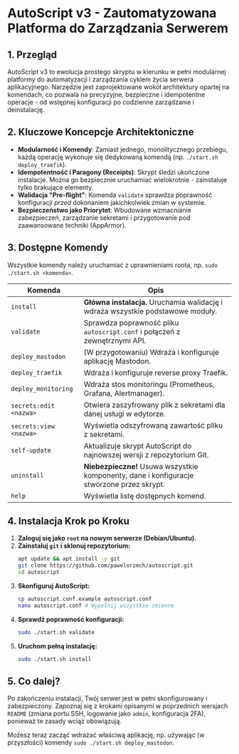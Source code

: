 # AutoScript v3 - Zautomatyzowana Platforma do Zarządzania Serwerem

## 1. Przegląd

AutoScript v3 to ewolucja prostego skryptu w kierunku w pełni modularnej platformy do automatyzacji i zarządzania cyklem życia serwera aplikacyjnego. Narzędzie jest zaprojektowane wokół architektury opartej na komendach, co pozwala na precyzyjne, bezpieczne i idempotentne operacje - od wstępnej konfiguracji po codzienne zarządzanie i deinstalację.

## 2. Kluczowe Koncepcje Architektoniczne

- **Modularność i Komendy**: Zamiast jednego, monolitycznego przebiegu, każdą operację wykonuje się dedykowaną komendą (np. `./start.sh deploy_traefik`).
- **Idempotentność i Paragony (Receipts)**: Skrypt śledzi ukończone instalacje. Można go bezpiecznie uruchamiać wielokrotnie - zainstaluje tylko brakujące elementy.
- **Walidacja "Pre-flight"**: Komenda `validate` sprawdza poprawność konfiguracji *przed* dokonaniem jakichkolwiek zmian w systemie.
- **Bezpieczeństwo jako Priorytet**: Wbudowane wzmacnianie zabezpieczeń, zarządzanie sekretami i przygotowanie pod zaawansowane techniki (AppArmor).

## 3. Dostępne Komendy

Wszystkie komendy należy uruchamiać z uprawnieniami roota, np. `sudo ./start.sh <komenda>`.

| Komenda                 | Opis                                                                                   |
| ----------------------- | -------------------------------------------------------------------------------------- |
| `install`               | **Główna instalacja.** Uruchamia walidację i wdraża wszystkie podstawowe moduły.         |
| `validate`              | Sprawdza poprawność pliku `autoscript.conf` i połączeń z zewnętrznymi API.             |
| `deploy_mastodon`       | (W przygotowaniu) Wdraża i konfiguruje aplikację Mastodon.                               |
| `deploy_traefik`        | Wdraża i konfiguruje reverse proxy Traefik.                                            |
| `deploy_monitoring`     | Wdraża stos monitoringu (Prometheus, Grafana, Alertmanager).                           |
| `secrets:edit <nazwa>`  | Otwiera zaszyfrowany plik z sekretami dla danej usługi w edytorze.                      |
| `secrets:view <nazwa>`  | Wyświetla odszyfrowaną zawartość pliku z sekretami.                                     |
| `self-update`           | Aktualizuje skrypt AutoScript do najnowszej wersji z repozytorium Git.                   |
| `uninstall`             | **Niebezpieczne!** Usuwa wszystkie komponenty, dane i konfiguracje stworzone przez skrypt. |
| `help`                  | Wyświetla listę dostępnych komend.                                                     |

## 4. Instalacja Krok po Kroku

1.  **Zaloguj się jako `root` na nowym serwerze (Debian/Ubuntu).**
2.  **Zainstaluj `git` i sklonuj repozytorium:**
    ```bash
    apt update && apt install -y git
    git clone https://github.com/pawelorzech/autoscript.git
    cd autoscript
    ```
3.  **Skonfiguruj AutoScript:**
    ```bash
    cp autoscript.conf.example autoscript.conf
    nano autoscript.conf # Wypełnij wszystkie zmienne
    ```
4.  **Sprawdź poprawność konfiguracji:**
    ```bash
    sudo ./start.sh validate
    ```
5.  **Uruchom pełną instalację:**
    ```bash
    sudo ./start.sh install
    ```

## 5. Co dalej?

Po zakończeniu instalacji, Twój serwer jest w pełni skonfigurowany i zabezpieczony. Zapoznaj się z krokami opisanymi w poprzednich wersjach `README` (zmiana portu SSH, logowanie jako `admin`, konfiguracja 2FA), ponieważ te zasady wciąż obowiązują.

Możesz teraz zacząć wdrażać właściwą aplikację, np. używając (w przyszłości) komendy `sudo ./start.sh deploy_mastodon`.
